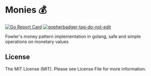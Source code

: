 # Monies 💰

[![Go Report Card](https://goreportcard.com/badge/github.com/Craftserve/monies)](https://goreportcard.com/report/github.com/Craftserve/monies)
<a href='https://github.com/jpoles1/gopherbadger' target='_blank'>![gopherbadger-tag-do-not-edit](https://img.shields.io/badge/Go%20Coverage-100%25-brightgreen.svg?longCache=true&style=flat)</a>

Fowler's money pattern implementation in golang, safe and simple operations on monetary values

License
-
The MIT License (MIT). Please see License File for more information.


